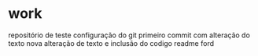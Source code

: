 # work
repositório de teste
configuração do git
primeiro commit com alteração do texto
nova alteração de texto e inclusão do codigo readme ford 
